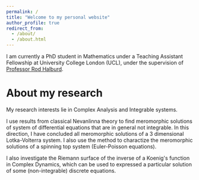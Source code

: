 ```yaml
---
permalink: /
title: "Welcome to my personal website"
author_profile: true
redirect_from: 
  - /about/
  - /about.html
---
```


I am currently a PhD student in Mathematics under a Teaching Assistant Fellowship at University College London (UCL), under the supervision of [Professor Rod Halburd](https://www.ucl.ac.uk/~ucahrha/).

About my research
======
My research interests lie in Complex Analysis and Integrable systems. 

I use results from classical Nevanlinna theory to find meromorphic solutions of system of differential equations that are in general not integrable. In this direction, I have concluded all meromorphic solutions of a 3 dimensional Lotka-Volterra system. I also use the method to charactize the meromorphic solutions of a spinning top system (Euler-Poisson equations).

I also investigate the Riemann surface of the inverse of a Koenig's function in Complex Dynamics, which can be used to expressed a particular solution of some (non-integrable) discrete equations.


